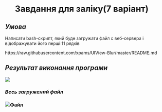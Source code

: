 
<h1 align = 'center'> Завдання для заліку(7 варіант) </h1>
<h2><i>Умова</i></h2>
<p>Написати bash-скрипт, який буде загружати файл с веб-сервера і відображувати його перші 11 рядків</p>
https://raw.githubusercontent.com/xpams/UIView-Blur/master/README.md
<h2><i>Результат виконання програми</i></h2>
<img src="https://imgur.com/xOsrH3j.png"></p>
<h3><i>Весь загружений файл</i><h3>
<p><img src="https://imgur.com/8FAqhqs.png" alt="Файл"></p>



